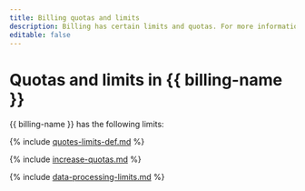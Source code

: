 ```yaml
---
title: Billing quotas and limits
description: Billing has certain limits and quotas. For more information about the service restrictions, read this article.
editable: false
---
```


# Quotas and limits in {{ billing-name }}

{{ billing-name }} has the following limits:

{% include [quotes-limits-def.md](../../_includes/quotes-limits-def.md) %}

{% include [increase-quotas.md](../../_includes/increase-quotas.md) %}

{% include [data-processing-limits.md](../../_includes/billing/billing-limits.md) %}
